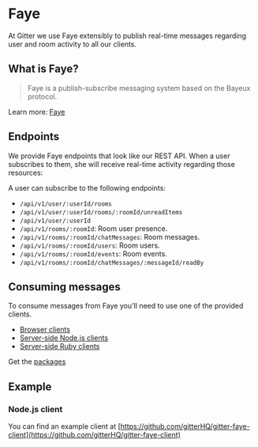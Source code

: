 # Faye

At Gitter we use Faye extensibly to publish real-time messages regarding user and room activity to all our clients.

## What is Faye?

> Faye is a publish-subscribe messaging system based on the Bayeux protocol.

Learn more: [Faye](http://faye.jcoglan.com/)

## Endpoints

We provide Faye endpoints that look like our REST API. When a user subscribes to them, she will receive real-time activity regarding those resources:

A user can subscribe to the following endpoints:

- `/api/v1/user/:userId/rooms` 
- `/api/v1/user/:userId/rooms/:roomId/unreadItems`
- `/api/v1/user/:userId`
- `/api/v1/rooms/:roomId`: Room user presence.
- `/api/v1/rooms/:roomId/chatMessages`: Room messages.
- `/api/v1/rooms/:roomId/users`: Room users.
- `/api/v1/rooms/:roomId/events`: Room events.
- `/api/v1/rooms/:roomId/chatMessages/:messageId/readBy`

## Consuming messages

To consume messages from Faye you'll need to use one of the provided clients.

- [Browser clients](http://faye.jcoglan.com/browser.html) 
- [Server-side Node.js clients](http://faye.jcoglan.com/node/clients.html)
- [Server-side Ruby clients](http://faye.jcoglan.com/ruby/clients.html)

Get the [packages](http://faye.jcoglan.com/download.html)

## Example

### Node.js client

You can find an example client at [https://github.com/gitterHQ/gitter-faye-client](https://github.com/gitterHQ/gitter-faye-client)
